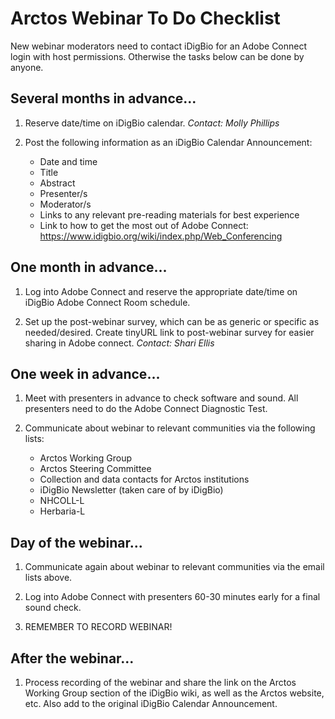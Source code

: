 # Arctos Webinar To Do Checklist 

New webinar moderators need to contact iDigBio for an Adobe Connect login with host permissions. Otherwise the tasks below can be done by anyone.

## Several months in advance...

1. Reserve date/time on iDigBio calendar. *Contact: Molly Phillips*

1. Post the following information as an iDigBio Calendar Announcement:
    - Date and time
    - Title
    - Abstract
    - Presenter/s
    - Moderator/s
    - Links to any relevant pre-reading materials for best experience
    - Link to how to get the most out of Adobe Connect: https://www.idigbio.org/wiki/index.php/Web_Conferencing

## One month in advance...

1. Log into Adobe Connect and reserve the appropriate date/time on iDigBio Adobe Connect Room schedule.

1. Set up the post-webinar survey, which can be as generic or specific as needed/desired. Create tinyURL link to post-webinar survey for easier sharing in Adobe connect. *Contact: Shari Ellis*

## One week in advance...

1. Meet with presenters in advance to check software and sound. All presenters need to do the Adobe Connect Diagnostic Test.

1. Communicate about webinar to relevant communities via the following lists:
    - Arctos Working Group
    - Arctos Steering Committee
    - Collection and data contacts for Arctos institutions
    - iDigBio Newsletter (taken care of by iDigBio)
    - NHCOLL-L
    - Herbaria-L
    
## Day of the webinar...

1. Communicate again about webinar to relevant communities via the email lists above.

1. Log into Adobe Connect with presenters 60-30 minutes early for a final sound check.

1. REMEMBER TO RECORD WEBINAR!

## After the webinar...

1. Process recording of the webinar and share the link on the Arctos Working Group section of the iDigBio wiki, as well as the Arctos website, etc. Also add to the original iDigBio Calendar Announcement.
